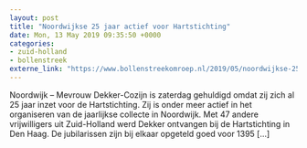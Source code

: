```yaml
---
layout: post
title: "Noordwijkse 25 jaar actief voor Hartstichting"
date: Mon, 13 May 2019 09:35:50 +0000
categories: 
- zuid-holland 
- bollenstreek 
externe_link: "https://www.bollenstreekomroep.nl/2019/05/noordwijkse-25-jaar-actief-voor-hartstichting/"
---
```


Noordwijk &#8211; Mevrouw Dekker-Cozijn is zaterdag gehuldigd omdat zij zich al 25 jaar inzet voor de Hartstichting. Zij is onder meer actief in het organiseren van de jaarlijkse collecte in Noordwijk. Met 47 andere vrijwilligers uit Zuid-Holland werd Dekker ontvangen bij de Hartstichting in Den Haag. De jubilarissen zijn bij elkaar opgeteld goed voor 1395 [&#8230;]
